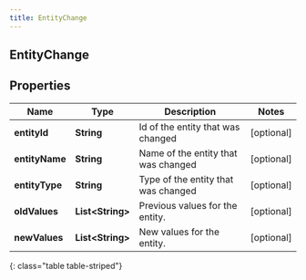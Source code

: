 ```yaml
---
title: EntityChange
---
```

## EntityChange


## Properties

| Name | Type | Description | Notes |
| ------------ | ------------- | ------------- | ------------- |
| **entityId** | <!----><!---->**String**<!----> | Id of the entity that was changed |  [optional] |
| **entityName** | <!----><!---->**String**<!----> | Name of the entity that was changed |  [optional] |
| **entityType** | <!----><!---->**String**<!----> | Type of the entity that was changed |  [optional] |
| **oldValues** | <!----><!---->**List&lt;String&gt;**<!----> | Previous values for the entity. |  [optional] |
| **newValues** | <!----><!---->**List&lt;String&gt;**<!----> | New values for the entity. |  [optional] |
{: class="table table-striped"}



